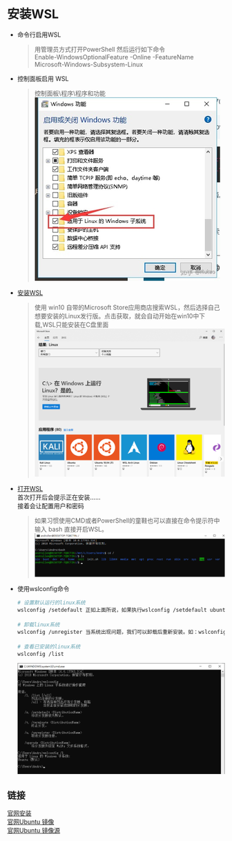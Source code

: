 # 安装WSL

* 命令行启用WSL
    > 用管理员方式打开PowerShell 然后运行如下命令  
    > Enable-WindowsOptionalFeature -Online -FeatureName Microsoft-Windows-Subsystem-Linux

* 控制面板启用 WSL
    > 控制面板\程序\程序和功能  
    > ![WSL](Assets/Snipaste_2019-05-14_10-24-01.png)
* [安装WSL](https://www.microsoft.com/store/productId/9NBLGGH4MSV6)
    > 使用 win10 自带的Microsoft Store应用商店搜索WSL，然后选择自己想要安装的Linux发行版。点击获取，就会自动开始在win10中下载,WSL只能安装在C盘里面  
    > ![win10](Assets/Snipaste_2019-05-14_10-37-04.png)

* [打开WSL](https://docs.microsoft.com/zh-cn/windows/wsl/initialize-distro)  
    首次打开后会提示正在安装......  
    接着会让配置用户和密码  
    > 如果习惯使用CMD或者PowerShell的童鞋也可以直接在命令提示符中输入 bash 直接开启WSL。  
    > ![bash](Assets/Snipaste_2019-05-14_10-46-28.png)

* 使用wslconfig命令

    ``` sh
    # 设置默认运行的linux系统
    wslconfig /setdefault 正如上面所说，如果执行wslconfig /setdefault ubuntu，那么执行bash命令则会运行ubuntu

    # 卸载linux系统
    wslconfig /unregister 当系统出现问题，我们可以卸载后重新安装。如：wslconfig /unregeister ubuntu

    # 查看已安装的linux系统
    wslconfig /list
    ```

    ![cmd](Assets/Snipaste_2019-05-14_10-50-56.png)

## 链接  

  [官网安装](https://tutorials.ubuntu.com/tutorial/tutorial-ubuntu-on-windows)  
  [官网Ubuntu 镜像](https://www.ubuntu.com/download/desktop)  
  [官网Ubuntu 镜像源](https://packages.ubuntu.com/)
